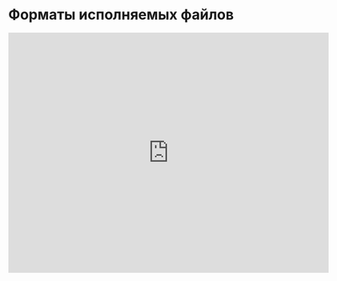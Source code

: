 # Форматы исполняемых файлов
<iframe width="640" height="480" src="https://www.youtube.com/embed/i4wptvkEwHw?list=PLU-TUGRFxOHix3dnJuSO5QqA2xCH22O3Q" frameborder="0" allowfullscreen></iframe>
